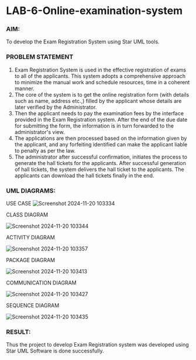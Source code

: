 # LAB-6-Online-examination-system
### AIM:
To develop the Exam Registration System using Star UML tools.
### PROBLEM STATEMENT
1. Exam Registration System is used in the effective registration of exams to all of the
applicants. This system adopts a comprehensive approach to minimize the manual work and
schedule resources, time in a coherent manner.
2. The core of the system is to get the online registration form (with details such as name,
address etc.,) filled by the applicant whose details are later verified by the Administrator.
3. Then the applicant needs to pay the examination fees by the interface provided in the
Exam Registration system. After the end of the due date for submitting the form, the
information is in turn forwarded to the administrator's view.
4. The applications are then processed based on the information given by the applicant,
and any forfeiting identified can make the applicant liable to penalty as per the law.
5. The administrator after successful confirmation, initiates the process to generate the
hall tickets for the applicants. After successful generation of hall tickets, the system delivers
the hall ticket to the applicants. The applicants can download the hall tickets finally in the end.
### UML DIAGRAMS:
USE CASE
![Screenshot 2024-11-20 103334](https://github.com/user-attachments/assets/08156487-43c3-4ac1-8c49-b45de6360f0b)


CLASS DIAGRAM


![Screenshot 2024-11-20 103344](https://github.com/user-attachments/assets/85ed4b3a-015e-4e08-a506-5df8f70c9862)


ACTIVITY DIAGRAM


![Screenshot 2024-11-20 103357](https://github.com/user-attachments/assets/077b13d0-c367-48ab-ac2c-541d15eacb4a)



PACKAGE DIAGRAM



![Screenshot 2024-11-20 103413](https://github.com/user-attachments/assets/b1556bfa-42f7-4f50-9168-cad1ce3c6446)


COMMUNICATION DIAGRAM



![Screenshot 2024-11-20 103427](https://github.com/user-attachments/assets/6cdac196-327f-4233-ad58-a57036b18bc9)


SEQUENCE DIAGRAM



![Screenshot 2024-11-20 103435](https://github.com/user-attachments/assets/a8a4905f-82fb-4762-a336-408e5ad69570)




### RESULT:
Thus the project to develop Exam Registration system was developed using Star UML
Software is done successfully.
